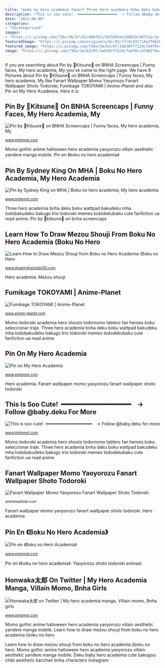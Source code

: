 ```yaml
---
title: "momo my hero academia fanart Three hero academia bnha deku boku wattpad bakudeku mha todobakudeku bakugo trio todoroki memes tododekubaku cute fanfiction ua read anime"
description: "This is soo cute! ️ ━━━━━━━━━━━━━━━━━━ ⠀→ follow @baby.deku for more"
date: "2022-04-09"
categories:
- "Uncategorized"
images:
- "https://i.pinimg.com/736x/d6/bf/81/d6bf811f855083ee168010c9d7fa1c2e.jpg"
featuredImage: "https://i.pinimg.com/originals/dc/93/17/dc931714a7f662826a775eea8617f37d.jpg"
featured_image: "https://i.pinimg.com/736x/3a/b3/0f/3ab30fff224c7edf0cc4740270acad1b.jpg"
image: "https://i.pinimg.com/736x/3a/b3/0f/3ab30fff224c7edf0cc4740270acad1b.jpg"
---
```


If you are searching about Pin by 🦊Kitsune🦊 on BNHA Screencaps | Funny faces, My hero academia, My you've came to the right page. We have 9 Pictures about Pin by 🦊Kitsune🦊 on BNHA Screencaps | Funny faces, My hero academia, My like Fanart Wallpaper Momo Yaoyorozu Fanart Wallpaper Shoto Todoroki, Fumikage TOKOYAMI | Anime-Planet and also Pin on My Hero Academia. Here it is:

## Pin By 🦊Kitsune🦊 On BNHA Screencaps | Funny Faces, My Hero Academia, My

![Pin by 🦊Kitsune🦊 on BNHA Screencaps | Funny faces, My hero academia, My](https://i.pinimg.com/736x/1e/53/05/1e530535d94fe280cf368bd415720f72.jpg "Fanart wallpaper momo yaoyorozu fanart wallpaper shoto todoroki")

<small>www.pinterest.com</small>

Momo gothic anime halloween hero academia yaoyorozu villain aesthetic yandere manga mobile. Pin en 《boku no hero academia》

## Pin By Sydney King On MHA | Boku No Hero Academia, My Hero Academia

![Pin by Sydney King on MHA | Boku no hero academia, My hero academia](https://i.pinimg.com/736x/3a/b3/0f/3ab30fff224c7edf0cc4740270acad1b.jpg "Mezou shouji")

<small>www.pinterest.com</small>

Three hero academia bnha deku boku wattpad bakudeku mha todobakudeku bakugo trio todoroki memes tododekubaku cute fanfiction ua read anime. Pin by 🦊kitsune🦊 on bnha screencaps

## Learn How To Draw Mezou Shouji From Boku No Hero Academia (Boku No Hero

![Learn How to Draw Mezou Shouji from Boku no Hero Academia (Boku no Hero](https://www.drawingtutorials101.com/drawing-tutorials/Anime-and-Manga/Boku-no-Hero-Academia/mezou-shouji/how-to-draw-Mezou-Shouji-from-Boku-no-Hero-Academia-step-9.png "Three hero academia bnha deku boku wattpad bakudeku mha todobakudeku bakugo trio todoroki memes tododekubaku cute fanfiction ua read anime")

<small>www.drawingtutorials101.com</small>

Hero academia. Mezou shouji

## Fumikage TOKOYAMI | Anime-Planet

![Fumikage TOKOYAMI | Anime-Planet](http://www.anime-planet.com/images/characters/fumikage-tokoyami-66913.jpg "Momo gothic anime halloween hero academia yaoyorozu villain aesthetic yandere manga mobile")

<small>www.anime-planet.com</small>

Momo todoroki academia hero shouto todomomo tablero fan heroes boku seleccionar traje. Three hero academia bnha deku boku wattpad bakudeku mha todobakudeku bakugo trio todoroki memes tododekubaku cute fanfiction ua read anime

## Pin On My Hero Academia

![Pin on My Hero Academia](https://i.pinimg.com/736x/d6/bf/81/d6bf811f855083ee168010c9d7fa1c2e.jpg "Yaoyorozu shoto todoroki animasi")

<small>www.pinterest.com</small>

Hero academia. Fanart wallpaper momo yaoyorozu fanart wallpaper shoto todoroki

## This Is Soo Cute! ️ ━━━━━━━━━━━━━━━━━━ ⠀→ Follow @baby.deku For More

![This is soo cute! ️ ━━━━━━━━━━━━━━━━━━ ⠀→ Follow @baby.deku for more](https://i.pinimg.com/736x/0e/53/58/0e535837028e8e5b0245c2db9bff316e.jpg "Pin by sydney king on mha")

<small>www.pinterest.com</small>

Momo todoroki academia hero shouto todomomo tablero fan heroes boku seleccionar traje. Three hero academia bnha deku boku wattpad bakudeku mha todobakudeku bakugo trio todoroki memes tododekubaku cute fanfiction ua read anime

## Fanart Wallpaper Momo Yaoyorozu Fanart Wallpaper Shoto Todoroki

![Fanart Wallpaper Momo Yaoyorozu Fanart Wallpaper Shoto Todoroki](https://i.pinimg.com/originals/dc/93/17/dc931714a7f662826a775eea8617f37d.jpg "Learn how to draw mezou shouji from boku no hero academia (boku no hero")

<small>animewallstar.com</small>

Fanart wallpaper momo yaoyorozu fanart wallpaper shoto todoroki. Hero academia

## Pin En 《Boku No Hero Academia》

![Pin en 《Boku no Hero Academia》](https://i.pinimg.com/736x/b3/18/83/b318830d66821babfcd948ab421570be.jpg "Honwaka太郎 on twitter")

<small>www.pinterest.com</small>

Pin en 《boku no hero academia》. Yaoyorozu shoto todoroki animasi

## Honwaka太郎 On Twitter | My Hero Academia Manga, Villain Momo, Bnha Girls

![Honwaka太郎 on Twitter | My hero academia manga, Villain momo, Bnha girls](https://i.pinimg.com/736x/bc/5e/9a/bc5e9ab14f96737aade9ab18399465fc.jpg "Hero academia")

<small>www.pinterest.com</small>

Momo gothic anime halloween hero academia yaoyorozu villain aesthetic yandere manga mobile. Learn how to draw mezou shouji from boku no hero academia (boku no hero

Learn how to draw mezou shouji from boku no hero academia (boku no hero. Momo gothic anime halloween hero academia yaoyorozu villain aesthetic yandere manga mobile. Deku baby hero academia cute bakugou chibi aesthetic kacchan bnha characters instagram

